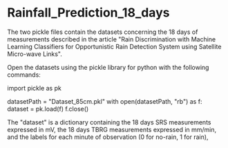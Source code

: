 # Rainfall_Prediction_18_days

The two pickle files contain the datasets concerning the 18 days of measurements described in the article "Rain Discrimination with Machine Learning Classifiers for Opportunistic Rain Detection System using Satellite Micro-wave Links". 

Open the datasets using the pickle library for python with the following commands:

import pickle as pk

datasetPath = "Dataset_85cm.pkl"
with open(datasetPath, "rb") as f:
    dataset = pk.load(f)
    f.close()
   
The "dataset" is a dictionary containing the 18 days SRS measurements expressed in mV, the 18 days TBRG measurements expressed in mm/min, and the labels for each minute of observation (0 for no-rain, 1 for rain),  
